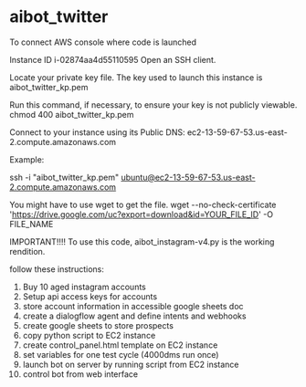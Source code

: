 # aibot_twitter

To connect AWS console where code is launched

Instance ID
i-02874aa4d55110595
Open an SSH client.

Locate your private key file. The key used to launch this instance is aibot_twitter_kp.pem

Run this command, if necessary, to ensure your key is not publicly viewable.
 chmod 400 aibot_twitter_kp.pem

Connect to your instance using its Public DNS:
 ec2-13-59-67-53.us-east-2.compute.amazonaws.com

Example:

 ssh -i "aibot_twitter_kp.pem" ubuntu@ec2-13-59-67-53.us-east-2.compute.amazonaws.com

 You might have to use wget to get the file.
wget --no-check-certificate 'https://drive.google.com/uc?export=download&id=YOUR_FILE_ID' -O FILE_NAME


IMPORTANT!!!!
To use this code, aibot_instagram-v4.py is the working rendition. 

follow these instructions:
1. Buy 10 aged instagram accounts
2. Setup api access keys for accounts
3. store account information in accessible google sheets doc
4. create a dialogflow agent and define intents and webhooks
5. create google sheets to store prospects 
6. copy python script to EC2 instance 
7. create control_panel.html template on EC2 instance
8. set variables for one test cycle (4000dms run once)
9. launch bot on server by running script from EC2 instance
10. control bot from web interface 